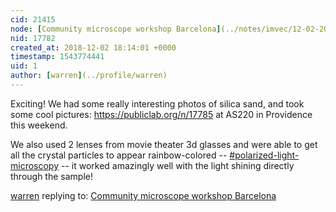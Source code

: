 ```yaml
---
cid: 21415
node: [Community microscope workshop Barcelona](../notes/imvec/12-02-2018/community-microscope-workshop-barcelona)
nid: 17782
created_at: 2018-12-02 18:14:01 +0000
timestamp: 1543774441
uid: 1
author: [warren](../profile/warren)
---
```


Exciting! We had some really interesting photos of silica sand, and took some cool pictures: https://publiclab.org/n/17785 at AS220 in Providence this weekend. 

We also used 2 lenses from movie theater 3d glasses and were able to get all the crystal particles to appear rainbow-colored -- [#polarized-light-microscopy](/tag/polarized-light-microscopy) -- it worked amazingly well with the light shining directly through the sample!

[warren](../profile/warren) replying to: [Community microscope workshop Barcelona](../notes/imvec/12-02-2018/community-microscope-workshop-barcelona)


